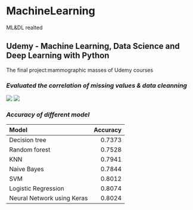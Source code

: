 # MachineLearning
 ML&DL realted

## Udemy - Machine Learning, Data Science and Deep Learning with Python
 The final project:mammographic masses of Udemy courses

### *Evaluated the correlation of missing values & data cleanning*
<img src="https://github.com/TinaCXu/MachineLearning/tree/master/readme_pics/corre.png" />
<img src="https://github.com/TinaCXu/MachineLearning/tree/master/readme_pics/clean_af.png" />

### *Accuracy of different model*
| **Model**                  | **Accuracy**|
| :--------------------------| ----------: |
| Decision tree              | 0.7373 |
| Random forest              | 0.7528 |
| KNN                        | 0.7941 |
| Naive Bayes                | 0.7844 |
| SVM                        | 0.8012 |
| Logistic Regression        | 0.8074 |
| Neural Network using Keras | 0.8024 |

